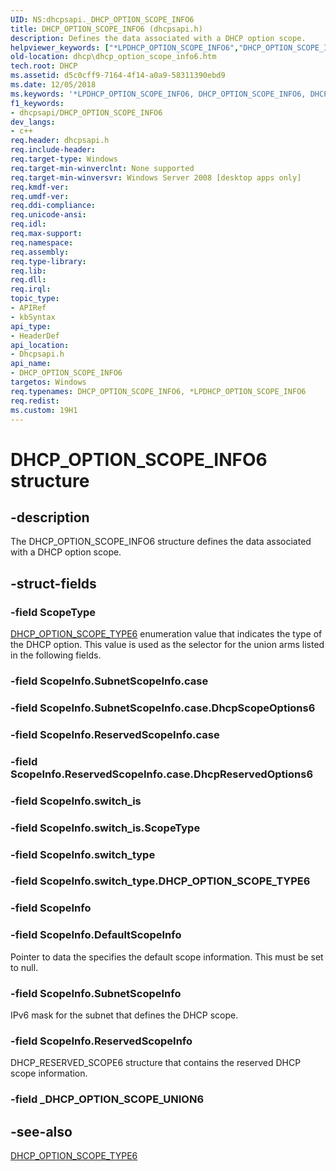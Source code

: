 ```yaml
---
UID: NS:dhcpsapi._DHCP_OPTION_SCOPE_INFO6
title: DHCP_OPTION_SCOPE_INFO6 (dhcpsapi.h)
description: Defines the data associated with a DHCP option scope.helpviewer_keywords: ["*LPDHCP_OPTION_SCOPE_INFO6","DHCP_OPTION_SCOPE_INFO6","DHCP_OPTION_SCOPE_INFO6 structure [DHCP]","PDHCP_OPTION_SCOPE_INFO6","PDHCP_OPTION_SCOPE_INFO6 structure pointer [DHCP]","dhcp.dhcp_option_scope_info6","dhcpsapi/DHCP_OPTION_SCOPE_INFO6","dhcpsapi/PDHCP_OPTION_SCOPE_INFO6"]
old-location: dhcp\dhcp_option_scope_info6.htm
tech.root: DHCP
ms.assetid: d5c0cff9-7164-4f14-a0a9-58311390ebd9
ms.date: 12/05/2018
ms.keywords: '*LPDHCP_OPTION_SCOPE_INFO6, DHCP_OPTION_SCOPE_INFO6, DHCP_OPTION_SCOPE_INFO6 structure [DHCP], PDHCP_OPTION_SCOPE_INFO6, PDHCP_OPTION_SCOPE_INFO6 structure pointer [DHCP], dhcp.dhcp_option_scope_info6, dhcpsapi/DHCP_OPTION_SCOPE_INFO6, dhcpsapi/PDHCP_OPTION_SCOPE_INFO6'
f1_keywords:
- dhcpsapi/DHCP_OPTION_SCOPE_INFO6
dev_langs:
- c++
req.header: dhcpsapi.h
req.include-header: 
req.target-type: Windows
req.target-min-winverclnt: None supported
req.target-min-winversvr: Windows Server 2008 [desktop apps only]
req.kmdf-ver: 
req.umdf-ver: 
req.ddi-compliance: 
req.unicode-ansi: 
req.idl: 
req.max-support: 
req.namespace: 
req.assembly: 
req.type-library: 
req.lib: 
req.dll: 
req.irql: 
topic_type:
- APIRef
- kbSyntax
api_type:
- HeaderDef
api_location:
- Dhcpsapi.h
api_name:
- DHCP_OPTION_SCOPE_INFO6
targetos: Windows
req.typenames: DHCP_OPTION_SCOPE_INFO6, *LPDHCP_OPTION_SCOPE_INFO6
req.redist: 
ms.custom: 19H1
---
```


# DHCP_OPTION_SCOPE_INFO6 structure


## -description


The DHCP_OPTION_SCOPE_INFO6 structure defines the data associated with a DHCP option scope.


## -struct-fields




### -field ScopeType


<a href="https://docs.microsoft.com/windows/desktop/api/dhcpsapi/ne-dhcpsapi-dhcp_option_scope_type6">DHCP_OPTION_SCOPE_TYPE6</a> enumeration value that indicates the type of the DHCP option. This value is used as the selector for the union arms listed in the following fields.


### -field ScopeInfo.SubnetScopeInfo.case

 


### -field ScopeInfo.SubnetScopeInfo.case.DhcpScopeOptions6

 


### -field ScopeInfo.ReservedScopeInfo.case

 


### -field ScopeInfo.ReservedScopeInfo.case.DhcpReservedOptions6

 


### -field ScopeInfo.switch_is

 


### -field ScopeInfo.switch_is.ScopeType

 


### -field ScopeInfo.switch_type

 


### -field ScopeInfo.switch_type.DHCP_OPTION_SCOPE_TYPE6

 


### -field ScopeInfo


### -field ScopeInfo.DefaultScopeInfo

Pointer to data the specifies the default scope information. This must be set to null.


### -field ScopeInfo.SubnetScopeInfo

IPv6 mask for the subnet that defines the DHCP scope.


### -field ScopeInfo.ReservedScopeInfo

DHCP_RESERVED_SCOPE6 structure that contains the reserved DHCP scope information.


### -field _DHCP_OPTION_SCOPE_UNION6

 




## -see-also




<a href="https://docs.microsoft.com/windows/desktop/api/dhcpsapi/ne-dhcpsapi-dhcp_option_scope_type6">DHCP_OPTION_SCOPE_TYPE6</a>
 

 

